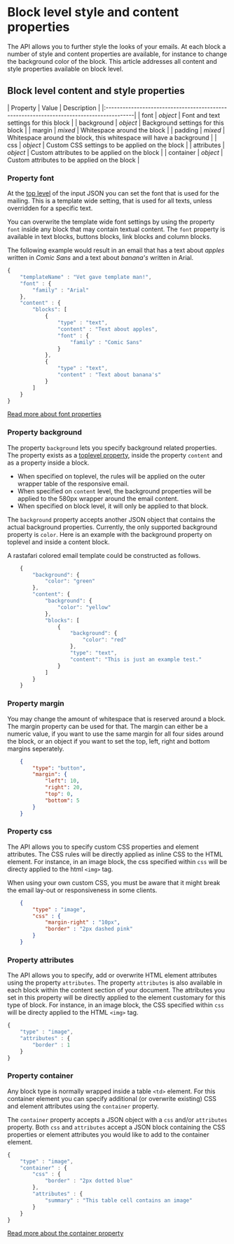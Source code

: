 # Block level style and content properties

The API allows you to further style the looks of your emails. At each block 
a number of style and content properties are available, for instance to change 
the background color of the block. This article addresses all content and style 
properties available on block level.  

## Block level content and style properties

| Property | Value | Description                                                          |
|:----------------------------------------------------------------------------------------|
| font | _object_ | Font and text settings for this block                                 |
| background | _object_ | Background settings for this block                              |
| margin | _mixed_ | Whitespace around the block                                          |
| padding | _mixed_ | Whitespace around the block, this whitespace will have a background |
| css | _object_ | Custom CSS settings to be applied on the block                         |
| attributes | _object_ | Custom attributes to be applied on the block                    |
| container | _object_ | Custom attributes to be applied on the block                     |

### Property font

At the [top level](/support/json) of the input JSON you can set the font that is 
used for the mailing. This is a template wide setting, that is used for all texts, 
unless overridden for a specific text. 

You can overwrite the template wide font settings by using the property `font` 
inside any block that may contain textual content. The `font` property is available 
in text blocks, buttons blocks, link blocks and column blocks. 

The following example would result in an email that has a text about _apples_ written in _Comic Sans_
and a text about _banana's_ written in Arial. 

```javascript
{
    "templateName" : "Vet gave template man!",
    "font" : {
        "family" : "Arial"
    },
    "content" : {
        "blocks": [
            {
                "type" : "text",
                "content" : "Text about apples",
                "font" : {
                    "family" : "Comic Sans"
                }
            },
            {
                "type" : "text",
                "content" : "Text about banana's"
            }
        ]
    }
} 
```

[Read more about font properties](copernica-docs:ResponsiveEmail/json/property-font)

### Property background

The property `background` lets you specify background related properties. 
The property exists as a [toplevel property](/support/json), inside the property 
`content` and as a property inside a block.

 * When specified on toplevel, the rules will be applied on the outer wrapper 
   table of the responsive email. 
 * When specified on `content` level, the background properties will be applied 
   to the 580px wrapper around the email content.
 * When specified on block level, it will only be applied to that block. 

The `background` property accepts another JSON object that contains the actual 
background properties. Currently, the only supported background property is 
`color`. Here is an example with the background property on toplevel and inside 
a content block. 

A rastafari colored email template could be constructed as follows. 

```javascript
    {
        "background": {
            "color": "green"
        },
        "content": {
            "background": {
                "color": "yellow"
            },
            "blocks": [
                {
                    "background": {
                        "color": "red"
                    },
                    "type": "text",
                    "content": "This is just an example test."
                }
            ]
        }
    }
```

### Property margin

You may change the amount of whitespace that is reserved around a block. 
The margin property can be used for that. The margin can either be a numeric value, 
if you want to use the same margin for all four sides around the block, 
or an object if you want to set the top, left, right and bottom margins seperately.

```json
    {
        "type": "button",
        "margin": {
            "left": 10,
            "right": 20,
            "top": 0,
            "bottom": 5
        }
    }
```

### Property css

The API allows you to specify custom CSS properties and element attributes. 
The CSS rules will be directly applied as inline CSS to the HTML element. For 
instance, in an image block, the css specified within `css` will be directy 
applied to the html `<img>` tag. 

When using your own custom CSS, you must be aware that it might break the email 
lay-out or responsiveness in some clients.


```json
    {
        "type" : "image",
        "css" : {
            "margin-right" : "10px",
            "border" : "2px dashed pink"
        }
    }
```

### Property attributes

The API allows you to specify, add or overwrite HTML element attributes using 
the property `attributes`. The property `attributes` is also available in each 
block within the content section of your document. The attributes you set in 
this property will be directly applied to the element customary for this type 
of block. For instance, in an image block, the CSS specified within `css` will 
be directy applied to the HTML `<img>` tag. 

```javascript
{
    "type" : "image",
    "attributes" : {
        "border" : 1
    }
}
```

### Property container

Any block type is normally wrapped inside a table ```<td>``` element. For this 
container element  you can specify additional (or overwrite existing) CSS and 
element attributes using the `container` property. 

The `container` property accepts a JSON object with a `css` and/or `attributes` 
property. Both `css` and `attributes` accept a JSON block containing the CSS 
properties or element attributes you would like to add to the container element.

```javascript
{
    "type" : "image",
    "container" : {
        "css" : {
            "border" : "2px dotted blue"
        },
        "attributes" : {
            "summary" : "This table cell contains an image"
        }
    }
}
```

[Read more about the container property](copernica-docs:ResponsiveEmail/json/property-container)
